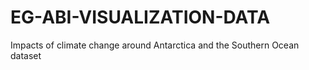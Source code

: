 # EG-ABI-VISUALIZATION-DATA
Impacts of climate change around Antarctica and the Southern Ocean dataset
